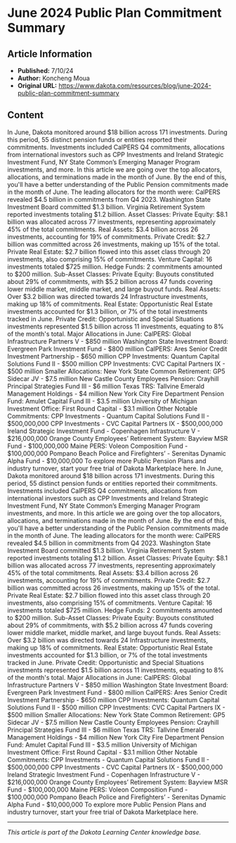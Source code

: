 # June 2024 Public Plan Commitment Summary

## Article Information
- **Published:** 7/10/24
- **Author:** Koncheng Moua
- **Original URL:** https://www.dakota.com/resources/blog/june-2024-public-plan-commitment-summary

## Content

In June, Dakota monitored around $18 billion across 171 investments. During this period, 55 distinct pension funds or entities reported their commitments. Investments included CalPERS Q4 commitments, allocations from international investors such as CPP Investments and Ireland Strategic Investment Fund, NY State Common’s Emerging Manager Program investments, and more. In this article we are going over the top allocators, allocations, and terminations made in the month of June. By the end of this, you'll have a better understanding of the Public Pension commitments made in the month of June. The leading allocators for the month were: CalPERS revealed $4.5 billion in commitments from Q4 2023. Washington State Investment Board committed $1.3 billion. Virginia Retirement System reported investments totaling $1.2 billion. Asset Classes: Private Equity: $8.1 billion was allocated across 77 investments, representing approximately 45% of the total commitments. Real Assets: $3.4 billion across 26 investments, accounting for 19% of commitments. Private Credit: $2.7 billion was committed across 26 investments, making up 15% of the total. Private Real Estate: $2.7 billion flowed into this asset class through 20 investments, also comprising 15% of commitments. Venture Capital: 16 investments totaled $725 million. Hedge Funds: 2 commitments amounted to $200 million. Sub-Asset Classes: Private Equity: Buyouts constituted about 29% of commitments, with $5.2 billion across 47 funds covering lower middle market, middle market, and large buyout funds. Real Assets: Over $3.2 billion was directed towards 24 Infrastructure investments, making up 18% of commitments. Real Estate: Opportunistic Real Estate investments accounted for $1.3 billion, or 7% of the total investments tracked in June. Private Credit: Opportunistic and Special Situations investments represented $1.5 billion across 11 investments, equating to 8% of the month's total. Major Allocations in June: CalPERS: Global Infrastructure Partners V - $850 million Washington State Investment Board: Evergreen Park Investment Fund - $800 million CalPERS: Ares Senior Credit Investment Partnership - $650 million CPP Investments: Quantum Capital Solutions Fund II - $500 million CPP Investments: CVC Capital Partners IX - $500 million Smaller Allocations: New York State Common Retirement: GP5 Sidecar JV - $7.5 million New Castle County Employees Pension: Crayhill Principal Strategies Fund III - $6 million Texas TRS: Tallvine Emerald Management Holdings - $4 million New York City Fire Department Pension Fund: Amulet Capital Fund III - $3.5 million University of Michigan Investment Office: First Round Capital - $3.1 million Other Notable Commitments: CPP Investments - Quantum Capital Solutions Fund II - $500,000,000 CPP Investments - CVC Capital Partners IX - $500,000,000 Ireland Strategic Investment Fund - Copenhagen Infrastructure V - $216,000,000 Orange County Employees’ Retirement System: Bayview MSR Fund - $100,000,000 Maine PERS: Voleon Composition Fund - $100,000,000 Pompano Beach Police and Firefighters’ - Serenitas Dynamic Alpha Fund - $10,000,000 To explore more Public Pension Plans and industry turnover, start your free trial of Dakota Marketplace here. In June, Dakota monitored around $18 billion across 171 investments. During this period, 55 distinct pension funds or entities reported their commitments. Investments included CalPERS Q4 commitments, allocations from international investors such as CPP Investments and Ireland Strategic Investment Fund, NY State Common’s Emerging Manager Program investments, and more. In this article we are going over the top allocators, allocations, and terminations made in the month of June. By the end of this, you'll have a better understanding of the Public Pension commitments made in the month of June. The leading allocators for the month were: CalPERS revealed $4.5 billion in commitments from Q4 2023. Washington State Investment Board committed $1.3 billion. Virginia Retirement System reported investments totaling $1.2 billion. Asset Classes: Private Equity: $8.1 billion was allocated across 77 investments, representing approximately 45% of the total commitments. Real Assets: $3.4 billion across 26 investments, accounting for 19% of commitments. Private Credit: $2.7 billion was committed across 26 investments, making up 15% of the total. Private Real Estate: $2.7 billion flowed into this asset class through 20 investments, also comprising 15% of commitments. Venture Capital: 16 investments totaled $725 million. Hedge Funds: 2 commitments amounted to $200 million. Sub-Asset Classes: Private Equity: Buyouts constituted about 29% of commitments, with $5.2 billion across 47 funds covering lower middle market, middle market, and large buyout funds. Real Assets: Over $3.2 billion was directed towards 24 Infrastructure investments, making up 18% of commitments. Real Estate: Opportunistic Real Estate investments accounted for $1.3 billion, or 7% of the total investments tracked in June. Private Credit: Opportunistic and Special Situations investments represented $1.5 billion across 11 investments, equating to 8% of the month's total. Major Allocations in June: CalPERS: Global Infrastructure Partners V - $850 million Washington State Investment Board: Evergreen Park Investment Fund - $800 million CalPERS: Ares Senior Credit Investment Partnership - $650 million CPP Investments: Quantum Capital Solutions Fund II - $500 million CPP Investments: CVC Capital Partners IX - $500 million Smaller Allocations: New York State Common Retirement: GP5 Sidecar JV - $7.5 million New Castle County Employees Pension: Crayhill Principal Strategies Fund III - $6 million Texas TRS: Tallvine Emerald Management Holdings - $4 million New York City Fire Department Pension Fund: Amulet Capital Fund III - $3.5 million University of Michigan Investment Office: First Round Capital - $3.1 million Other Notable Commitments: CPP Investments - Quantum Capital Solutions Fund II - $500,000,000 CPP Investments - CVC Capital Partners IX - $500,000,000 Ireland Strategic Investment Fund - Copenhagen Infrastructure V - $216,000,000 Orange County Employees’ Retirement System: Bayview MSR Fund - $100,000,000 Maine PERS: Voleon Composition Fund - $100,000,000 Pompano Beach Police and Firefighters’ - Serenitas Dynamic Alpha Fund - $10,000,000 To explore more Public Pension Plans and industry turnover, start your free trial of Dakota Marketplace here.

---

*This article is part of the Dakota Learning Center knowledge base.*